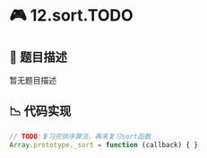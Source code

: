 # 🎮 12.sort.TODO



## 📌 题目描述
暂无题目描述

## 📉 代码实现
```typescript
// TODO:复习完排序算法，再来复习sort函数
Array.prototype._sort = function (callback) { }

```
